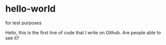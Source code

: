 # hello-world
for test purposes

Hello, this is the first line of code that I write on Github. 
Are people able to see it?
